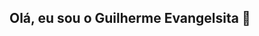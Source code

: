## Olá, eu sou o Guilherme Evangelsita 👋

<!--
**GuilhermeEvangelistaa/GuilhermeEvangelistaa** is a ✨ _special_ ✨ repository because its `README.md` (this file) appears on your GitHub profile.

Here are some ideas to get you started:

- 🔭Hoje eu trabalho como Executivo de vendas 
- 🌱Cursando Engenharia de software, estudando JAVA e C#/.net
- 📫 Contate me no e-mail (guiilhermevangelista@gmail.com)
- 😄 Pronouns: Ele/dele

